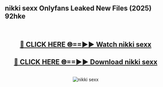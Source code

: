 <h2>nikki sexx Onlyfans Leaked New Files (2025) 92hke</h2>
<br>
<div align="center">
<h2><a href="https://mediafiles.top/nikki_sexx&ref=git" rel="nofollow">🔴 CLICK HERE 🌐==►► Watch nikki sexx</a></h2>
<h2><a href="https://mediafiles.top/nikki_sexx&ref=git" rel="nofollow">🔴 CLICK HERE 🌐==►► Download nikki sexx</a></h2>
<br>
<a href="https://mediafiles.top/nikki_sexx&ref=git" rel="nofollow" data-target="animated-image.originalLink"><img src="https://i.ibb.co.com/xMMVF88/686577567.gif" alt="nikki sexx" style="max-width: 100%; display: inline-block;" data-target="animated-image.originalImage"></a>
</div>
<br>
<br>